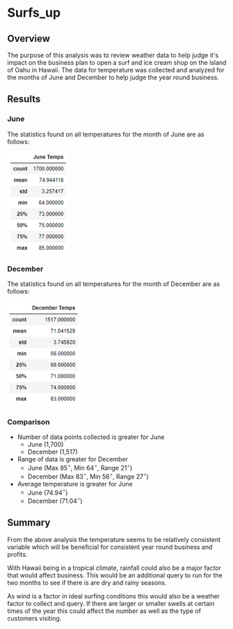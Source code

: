# Surfs_up

## Overview
The purpose of this analysis was to review weather data to help judge it's impact on the business plan to open a surf and ice cream shop on the island of Oahu in Hawaii. The data for temperature was collected and analyzed for the months of June and December to help judge the year round business.

## Results

### June
The statistics found on all temperatures for the month of June are as follows:

![alt_text](https://raw.githubusercontent.com/bweirich/Surfs_up/main/June_Temps.png)

### December
The statistics found on all temperatures for the month of December are as follows:

![alt_tex](https://raw.githubusercontent.com/bweirich/Surfs_up/main/Dec_Temps.png)

### Comparison
- Number of data points collected is greater for June
    - June (1,700)
    - December (1,517)
- Range of data is greater for December
    - June (Max 85$^\circ$, Min 64$^\circ$, Range 21$^\circ$)
    - December (Max 83$^\circ$, Min 56$^\circ$, Range 27$^\circ$)
- Average temperature is greater for June
    - June (74.94$^\circ$)
    - December (71.04$^\circ$)

## Summary
From the above analysis the temperature seems to be relatively consistent variable which will be beneficial for consistent year round business and profits.  

With Hawaii being in a tropical climate, rainfall could also be a major factor that would affect business. This would be an additional query to run for the two months to see if there is are dry and rainy seasons. 

As wind is a factor in ideal surfing conditions this would also be a weather factor to collect and query.  If there are larger or smaller swells at certain times of the year this could affect the number as well as the type of customers visiting.
